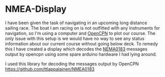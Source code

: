 # NMEA-Display
I have been given the task of navigating in an upcoming long distance sailing
race. The boat I am racing on is not outfitted with any instruments for
navigation, so I'm using a computer and [OpenCPN](https://opencpn.org/) to plot
our course. The only issue with this setup is we would have no way to see any
status information about our current course without going below deck. To remedy
this I have created a display which decodes the
[NEMA0183](http://www.catb.org/gpsd/NMEA.html) messages output by opencpn using
some spare arduino hardware I had lying around.

I used this library for decoding the messages output by OpenCPN
https://github.com/ttlappalainen/NMEA0183

